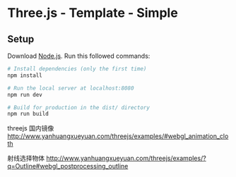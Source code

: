 # Three.js - Template - Simple

## Setup
Download [Node.js](https://nodejs.org/en/download/).
Run this followed commands:

``` bash
# Install dependencies (only the first time)
npm install

# Run the local server at localhost:8080
npm run dev

# Build for production in the dist/ directory
npm run build
```


threejs  国内镜像
http://www.yanhuangxueyuan.com/threejs/examples/#webgl_animation_cloth

射线选择物体
http://www.yanhuangxueyuan.com/threejs/examples/?q=Outline#webgl_postprocessing_outline
